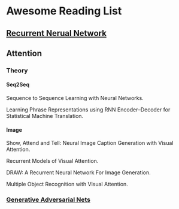 # Awesome Reading List


## [Recurrent Nerual Network](../../../awesome-rnn)

## Attention 
### Theory
#### Seq2Seq
Sequence to Sequence Learning with Neural Networks. 

Learning Phrase Representations using RNN Encoder–Decoder for Statistical Machine Translation.

#### Image
Show, Attend and Tell: Neural Image Caption Generation with Visual Attention.

Recurrent Models of Visual Attention.

DRAW: A Recurrent Neural Network For Image Generation.

Multiple Object Recognition with Visual Attention.

### [Generative Adversarial Nets](https://github.com/YadiraF/GAN)


